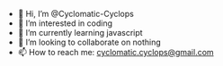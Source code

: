 - 👋 Hi, I’m @Cyclomatic-Cyclops
- 👀 I’m interested in coding
- 🌱 I’m currently learning javascript
- 💞️ I’m looking to collaborate on nothing
- 📫 How to reach me: cyclomatic.cyclops@gmail.com
